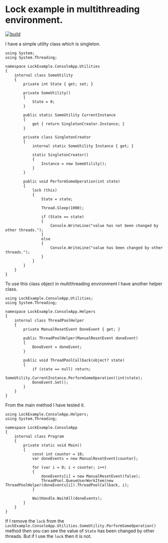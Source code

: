 # Lock example in multithreading environment.

[![build](https://github.com/Arnab-Developer/lock-example/actions/workflows/ci.yml/badge.svg)](https://github.com/Arnab-Developer/lock-example/actions/workflows/ci.yml)

I have a simple utility class which is singleton.

    using System;
    using System.Threading;

    namespace LockExample.ConsoleApp.Utilities
    {
        internal class SomeUtility
        {
            private int State { get; set; }

            private SomeUtility()
            {
                State = 0;
            }

            public static SomeUtility CurrentInstance
            {
                get { return SingletonCreator.Instance; }
            }

            private class SingletonCreator
            {
                internal static SomeUtility Instance { get; }

                static SingletonCreator()
                {
                    Instance = new SomeUtility();
                }
            }

            public void PerformSomeOperation(int state)
            {
                lock (this)
                {
                    State = state;

                    Thread.Sleep(1000);

                    if (State == state)
                    {
                        Console.WriteLine("value has not been changed by other threads.");
                    }
                    else
                    {
                        Console.WriteLine("value has been changed by other threads.");
                    }
                }
            }
        }
    }
    
To use this class object in multithreading environment I have another helper class.

    using LockExample.ConsoleApp.Utilities;
    using System.Threading;

    namespace LockExample.ConsoleApp.Helpers
    {
        internal class ThreadPoolHelper
        {
            private ManualResetEvent DoneEvent { get; }

            public ThreadPoolHelper(ManualResetEvent doneEvent)
            {
                DoneEvent = doneEvent;
            }

            public void ThreadPoolCallback(object? state)
            {
                if (state == null) return;
                SomeUtility.CurrentInstance.PerformSomeOperation((int)state);
                DoneEvent.Set();
            }
        }
    }
    
From the main method I have tested it.
    
    using LockExample.ConsoleApp.Helpers;
    using System.Threading;

    namespace LockExample.ConsoleApp
    {
        internal class Program
        {
            private static void Main()
            {
                const int counter = 10;
                var doneEvents = new ManualResetEvent[counter];

                for (var i = 0; i < counter; i++)
                {
                    doneEvents[i] = new ManualResetEvent(false);
                    ThreadPool.QueueUserWorkItem(new ThreadPoolHelper(doneEvents[i]).ThreadPoolCallback, i);
                }

                WaitHandle.WaitAll(doneEvents);
            }
        }
    }
    
If I remove the `lock` from the `LockExample.ConsoleApp.Utilities.SomeUtility.PerformSomeOperation()` method then you can see the value of `State` has been changed by other threads. But if I use the `lock` then it is not. 
